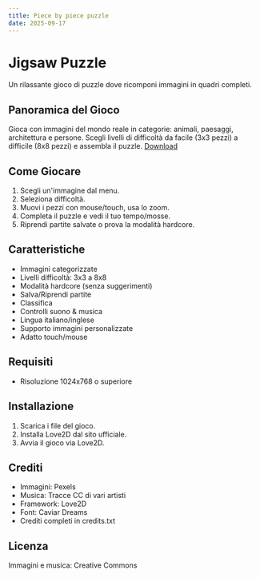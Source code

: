 ```yaml
---
title: Piece by piece puzzle
date: 2025-09-17
---
```

# Jigsaw Puzzle

Un rilassante gioco di puzzle dove ricomponi immagini in quadri completi.

## Panoramica del Gioco

Gioca con immagini del mondo reale in categorie: animali, paesaggi, architettura e persone. Scegli livelli di difficoltà da facile (3x3 pezzi) a difficile (8x8 pezzi) e assembla il puzzle.
[Download](https://minifun.itch.io/piece-by-piece)

## Come Giocare

1. Scegli un'immagine dal menu.
2. Seleziona difficoltà.
3. Muovi i pezzi con mouse/touch, usa lo zoom.
4. Completa il puzzle e vedi il tuo tempo/mosse.
5. Riprendi partite salvate o prova la modalità hardcore.

## Caratteristiche

- Immagini categorizzate
- Livelli difficoltà: 3x3 a 8x8
- Modalità hardcore (senza suggerimenti)
- Salva/Riprendi partite
- Classifica
- Controlli suono & musica
- Lingua italiano/inglese
- Supporto immagini personalizzate
- Adatto touch/mouse

## Requisiti

- Risoluzione 1024x768 o superiore

## Installazione

1. Scarica i file del gioco.
2. Installa Love2D dal sito ufficiale.
3. Avvia il gioco via Love2D.

## Crediti

- Immagini: Pexels
- Musica: Tracce CC di vari artisti
- Framework: Love2D
- Font: Caviar Dreams
- Crediti completi in credits.txt


## Licenza

Immagini e musica: Creative Commons
